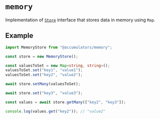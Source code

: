 # `memory`

Implementation of [`Store`](../core/README.md#store) interface that stores data in memory using `Map`.

## Example

```typescript
import MemoryStore from "@accumulators/memory";

const store = new MemoryStore();

const valuesToSet = new Map<string, string>();
valuesToSet.set("key1", "value1");
valuesToSet.set("key2", "value2");

await store.setMany(valuesToSet);

await store.set("key3", "value3");

const values = await store.getMany(["key2", "key3"]);

console.log(values.get("key2")); // "value2"
```
